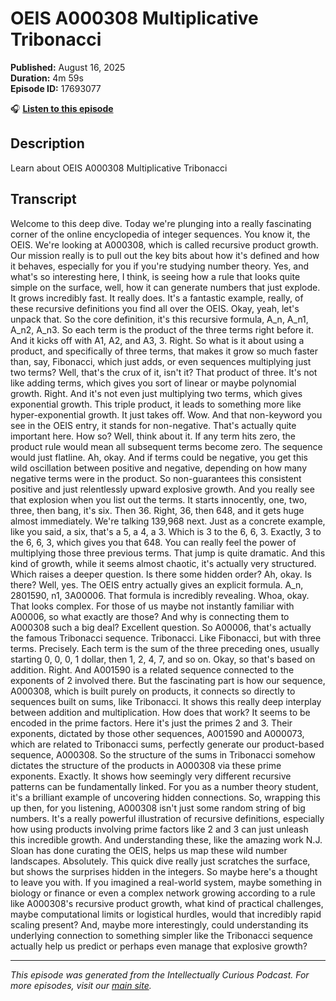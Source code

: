 # OEIS A000308 Multiplicative Tribonacci

**Published:** August 16, 2025  
**Duration:** 4m 59s  
**Episode ID:** 17693077

🎧 **[Listen to this episode](https://intellectuallycurious.buzzsprout.com/2529712/episodes/17693077-oeis-a000308-multiplicative-tribonacci)**

## Description

Learn about OEIS A000308 Multiplicative Tribonacci

## Transcript

Welcome to this deep dive. Today we're plunging into a really fascinating corner of the online encyclopedia of integer sequences. You know it, the OEIS. We're looking at A000308, which is called recursive product growth. Our mission really is to pull out the key bits about how it's defined and how it behaves, especially for you if you're studying number theory. Yes, and what's so interesting here, I think, is seeing how a rule that looks quite simple on the surface, well, how it can generate numbers that just explode. It grows incredibly fast. It really does. It's a fantastic example, really, of these recursive definitions you find all over the OEIS. Okay, yeah, let's unpack that. So the core definition, it's this recursive formula, A_n, A_n1, A_n2, A_n3. So each term is the product of the three terms right before it. And it kicks off with A1, A2, and A3, 3. Right. So what is it about using a product, and specifically of three terms, that makes it grow so much faster than, say, Fibonacci, which just adds, or even sequences multiplying just two terms? Well, that's the crux of it, isn't it? That product of three. It's not like adding terms, which gives you sort of linear or maybe polynomial growth. Right. And it's not even just multiplying two terms, which gives exponential growth. This triple product, it leads to something more like hyper-exponential growth. It just takes off. Wow. And that non-keyword you see in the OEIS entry, it stands for non-negative. That's actually quite important here. How so? Well, think about it. If any term hits zero, the product rule would mean all subsequent terms become zero. The sequence would just flatline. Ah, okay. And if terms could be negative, you get this wild oscillation between positive and negative, depending on how many negative terms were in the product. So non-guarantees this consistent positive and just relentlessly upward explosive growth. And you really see that explosion when you list out the terms. It starts innocently, one, two, three, then bang, it's six. Then 36. Right, 36, then 648, and it gets huge almost immediately. We're talking 139,968 next. Just as a concrete example, like you said, a six, that's a 5, a 4, a 3. Which is 3 to the 6, 6, 3. Exactly, 3 to the 6, 6, 3, which gives you that 648. You can really feel the power of multiplying those three previous terms. That jump is quite dramatic. And this kind of growth, while it seems almost chaotic, it's actually very structured. Which raises a deeper question. Is there some hidden order? Ah, okay. Is there? Well, yes. The OEIS entry actually gives an explicit formula. A_n, 2801590, n1, 3A00006. That formula is incredibly revealing. Whoa, okay. That looks complex. For those of us maybe not instantly familiar with A00006, so what exactly are those? And why is connecting them to A000308 such a big deal? Excellent question. So A00006, that's actually the famous Tribonacci sequence. Tribonacci. Like Fibonacci, but with three terms. Precisely. Each term is the sum of the three preceding ones, usually starting 0, 0, 0, 1 dollar, then 1, 2, 4, 7, and so on. Okay, so that's based on addition. Right. And A001590 is a related sequence connected to the exponents of 2 involved there. But the fascinating part is how our sequence, A000308, which is built purely on products, it connects so directly to sequences built on sums, like Tribonacci. It shows this really deep interplay between addition and multiplication. How does that work? It seems to be encoded in the prime factors. Here it's just the primes 2 and 3. Their exponents, dictated by those other sequences, A001590 and A000073, which are related to Tribonacci sums, perfectly generate our product-based sequence, A000308. So the structure of the sums in Tribonacci somehow dictates the structure of the products in A000308 via these prime exponents. Exactly. It shows how seemingly very different recursive patterns can be fundamentally linked. For you as a number theory student, it's a brilliant example of uncovering hidden connections. So, wrapping this up then, for you listening, A000308 isn't just some random string of big numbers. It's a really powerful illustration of recursive definitions, especially how using products involving prime factors like 2 and 3 can just unleash this incredible growth. And understanding these, like the amazing work N.J. Sloan has done curating the OEIS, helps us map these wild number landscapes. Absolutely. This quick dive really just scratches the surface, but shows the surprises hidden in the integers. So maybe here's a thought to leave you with. If you imagined a real-world system, maybe something in biology or finance or even a complex network growing according to a rule like A000308's recursive product growth, what kind of practical challenges, maybe computational limits or logistical hurdles, would that incredibly rapid scaling present? And, maybe more interestingly, could understanding its underlying connection to something simpler like the Tribonacci sequence actually help us predict or perhaps even manage that explosive growth?

---
*This episode was generated from the Intellectually Curious Podcast. For more episodes, visit our [main site](https://intellectuallycurious.buzzsprout.com).*
